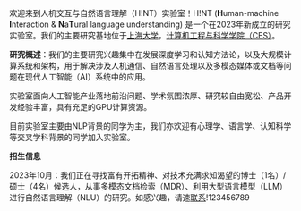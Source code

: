 欢迎来到人机交互与自然语言理解（H!NT）实验室！H!NT (**H**uman-machine **I**nteraction & **N**a**T**ural language understanding) 是一个在2023年新成立的研究实验室。我们的主要研究基地位于[上海大学](https://www.shu.edu.cn/)，[计算机工程与科学学院（CES）](https://cs.shu.edu.cn/)。

**研究概述**：我们的主要研究兴趣集中在发展深度学习和认知方法论，以及大规模计算系统和架构，用于解决涉及人机通信、自然语言处理以及多模态媒体或文档等问题在现代人工智能（AI）系统中的应用。

实验室面向人工智能产业落地前沿问题、学术氛围浓厚、研究较自由宽松、产品开发经验丰富，具有充足的GPU计算资源。

目前实验室主要由NLP背景的同学为主，我们亦欢迎有心理学、语言学、认知科学等交叉学科背景的同学加入实验室。

**招生信息**

2023年10月：我们正在寻找富有开拓精神、对技术充满求知渴望的博士（1名）/硕士（4名）候选人，从事多模态文档检索（MDR）、利用大型语言模型（LLM）进行自然语言理解（NLU）的研究。如感兴趣，请速[联系](mailto:wang-hao@shu.edu.cn)!123456789